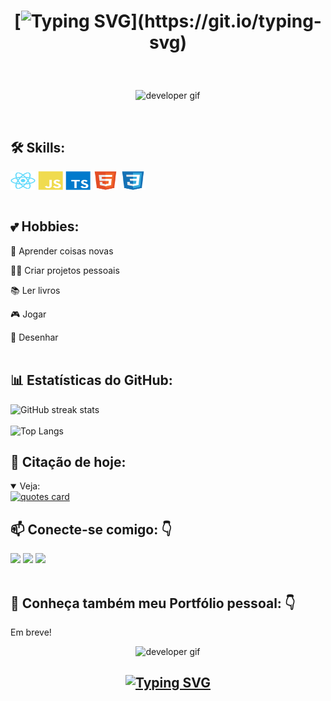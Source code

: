 <h1 align="center">
  
[![Typing SVG](https://readme-typing-svg.demolab.com?font=Pixelify+Sans&size=28&duration=3000&pause=1000&color=FF73C1BB&random=false&width=435&lines=Ol%C3%A1%2C++%CA%95%E2%80%A2%E1%B4%A5%E2%80%A2%CA%94%EF%BE%89;Eu+sou+a+Samantha+Firmino!;Seja+bem-vindo(a)+ao+meu+perfil!!)](https://git.io/typing-svg)

</h1>
</br>
<p align="center">
<img src="https://media.tenor.com/DVXNuYXLyGUAAAAM/raining-pixel.gif" alt="developer gif"  height="200px" >  
</p>
</br>

## 🛠 Skills:
<div>
   <img align="center" alt="React" height="30" width="40" src="https://raw.githubusercontent.com/devicons/devicon/master/icons/react/react-original.svg">
  <img align="center" alt="Js" height="30" width="40" src="https://raw.githubusercontent.com/devicons/devicon/master/icons/javascript/javascript-plain.svg">
  <img align="center" alt="Ts" height="30" width="40" src="https://raw.githubusercontent.com/devicons/devicon/master/icons/typescript/typescript-plain.svg">
  <img align="center" alt="HTML" height="30" width="40" src="https://raw.githubusercontent.com/devicons/devicon/master/icons/html5/html5-original.svg">
  <img align="center" alt="CSS" height="30" width="40" src="https://raw.githubusercontent.com/devicons/devicon/master/icons/css3/css3-original.svg">
</div>
</br>

## 💕 Hobbies:
🧠 Aprender coisas novas

👩‍💻 Criar projetos pessoais

📚 Ler livros

🎮 Jogar

🎨 Desenhar
</br>
</br>

## 📊 Estatísticas do GitHub:
![GitHub streak stats](https://github-readme-streak-stats.herokuapp.com/?user=samanthafrm&theme=tokyonight)
</br>
</br>
![Top Langs](https://github-readme-stats.vercel.app/api/top-langs/?username=samanthafrm&layout=compact&theme=tokyonight)


## 💭 Citação de hoje:
<details open>
    <summary>Veja:</summary>
    <a href="https://github.com/piyushsuthar/github-readme-quotes">
        <img src="https://quotes-github-readme.vercel.app/api?type=horizontal&theme=tokyonight" alt="quotes card">
    </a>
</details>
    
 ## 📫 Conecte-se comigo: 👇
<div> 
 <a href="https://discord.com/channels/samanthafirmino" target="_blank"><img src="https://img.shields.io/badge/Discord-7289DA?style=for-the-badge&logo=discord&logoColor=white" target="_blank"></a> 
 <a href="mailto:frm.samantha1408@gmail.com"><img src="https://img.shields.io/badge/Gmail-D14836?style=for-the-badge&logo=gmail&logoColor=white" target="_blank"></a> 
 <a href="https://www.linkedin.com/in/samantha-firmino" target="_blank"><img src="https://img.shields.io/badge/-LinkedIn-%230077B5?style=for-the-badge&logo=linkedin&logoColor=white" target="_blank"></a> 
</div>
</br>

## 👾 Conheça também meu Portfólio pessoal: 👇
Em breve!

 <!--
<img src="https://media0.giphy.com/media/IQebREsGFRXmo/giphy.gif" alt="developer gif"  height="200px">
<img src="https://koragi.carrd.co/assets/images/gallery03/273ee1fa.gif?v=648d2c0c" alt="developer gif"  height="200px">
-->
 <!--
<a href="https://github.com/samanthafrm/portfolio">
    <img alt="link to the repository of my personal portfolio" src="https://github-readme-stats-samanthafrm.vercel.app/api/pin/?username=samanthafrm&repo=portfolio&theme=midnight-purple&hide_border=true">
</a>
</br>
</br>
<a href="https://portfolio-samanthafrm.vercel.app/">
    <img alt="link to my portfolio" src="https://img.shields.io/static/v1?label&message=open+portfolio&color=7E3ACE&style=for-the-badge" />
</a>
-->
<p align="center">
  <img src="https://nekosenpaichangfx.files.wordpress.com/2018/05/transparent-pixel-gif-14.gif?w=291&h=313" alt="developer gif"  height="200px">
</p>

<h2 align="center">
  
[![Typing SVG](https://readme-typing-svg.demolab.com?font=Pixelify+Sans&size=30&duration=4000&pause=1000&color=FF73C1BB&random=false&width=435&lines=Obrigada+por+visitar!!!++%CA%95%E2%80%A2%E1%B4%A5%E2%80%A2%CA%94%EF%BE%89%E2%99%A1)](https://git.io/typing-svg)
 
</h2>
